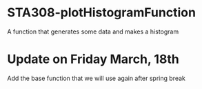 # STA308-plotHistogramFunction

A function that generates some data and makes a histogram

# Update on Friday March, 18th

Add the base function that we will use again after spring break

